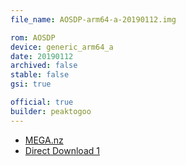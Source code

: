 ```yaml
---
file_name: AOSDP-arm64-a-20190112.img

rom: AOSDP
device: generic_arm64_a
date: 20190112
archived: false
stable: false
gsi: true

official: true
builder: peaktogoo
---
```

<!-- Insert downloads here: -->

* [MEGA.nz](https://mega.nz/#!irhiVKxS!_k_yzJIYVL8V5GcAGJNa6WxyteFCL14vCCq30rcga74)
* [Direct Download 1](https://ams01.downloads.aosdp.com/gsi/ARM64_A/20190112/)
